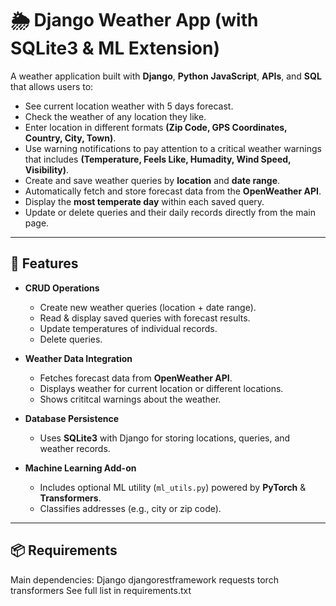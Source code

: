 # 🌦️ Django Weather App (with SQLite3 & ML Extension)

A weather application built with **Django**, **Python** **JavaScript**, **APIs**, and **SQL** that allows users to:
- See current location weather with 5 days forecast.
- Check the weather of any location they like.
- Enter location in different formats **(Zip Code, GPS Coordinates, Country, City, Town)**.
- Use warning notifications to pay attention to a critical weather warnings that includes **(Temperature, Feels Like, Humadity, Wind Speed, Visibility)**.
- Create and save weather queries by **location** and **date range**.
- Automatically fetch and store forecast data from the **OpenWeather API**.
- Display the **most temperate day** within each saved query.
- Update or delete queries and their daily records directly from the main page.

---

## 🚀 Features
- **CRUD Operations**  
  - Create new weather queries (location + date range).  
  - Read & display saved queries with forecast results.  
  - Update temperatures of individual records.  
  - Delete queries.  

- **Weather Data Integration**  
  - Fetches forecast data from **OpenWeather API**.  
  - Displays weather for current location or different locations.
  - Shows crititcal warnings about the weather.

- **Database Persistence**  
  - Uses **SQLite3** with Django for storing locations, queries, and weather records.  

- **Machine Learning Add-on**  
  - Includes optional ML utility (`ml_utils.py`) powered by **PyTorch** & **Transformers**.  
  - Classifies addresses (e.g., city or zip code).  

---

## 📦 Requirements

Main dependencies:
Django
djangorestframework
requests
torch
transformers
See full list in requirements.txt
